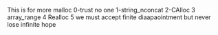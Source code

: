 This is for more malloc 
0-trust no one
1-string_nconcat
2-CAlloc
3 array_range
4 Realloc
5 we must accept finite diaapaointment but never lose infinite hope 



